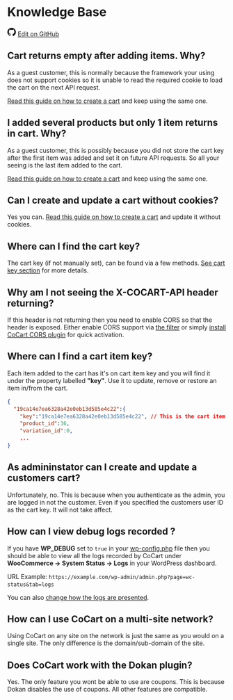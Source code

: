 # Knowledge Base #

<img src="images/github.svg" width="20" height="20" alt="GitHub Mark Logo"> [Edit on GitHub](https://github.com/co-cart/co-cart-docs/blob/master/source/includes/cocart-v2/_knowledge-base.md)

## Cart returns empty after adding items. Why? ##

As a guest customer, this is normally because the framework your using does not support cookies so it is unable to read the required cookie to load the cart on the next API request.

[Read this guide on how to create a cart](https://cocart.xyz/how-to-create-a-cart/?utm_medium=docs.cocart.xyz&utm_source=docs&utm_content=cocart-docs) and keep using the same one.

## I added several products but only 1 item returns in cart. Why? ##

As a guest customer, this is possibly because you did not store the cart key after the first item was added and set it on future API requests. So all your seeing is the last item added to the cart.

[Read this guide on how to create a cart](https://cocart.xyz/how-to-create-a-cart/?utm_medium=docs.cocart.xyz&utm_source=docs&utm_content=cocart-docs) and keep using the same one.

## Can I create and update a cart without cookies? ##

Yes you can. [Read this guide on how to create a cart](https://cocart.xyz/how-to-create-a-cart/?utm_medium=docs.cocart.xyz&utm_source=docs&utm_content=cocart-docs) and update it without cookies.

## Where can I find the cart key? ##

The cart key (if not manually set), can be found via a few methods. [See cart key section](#cart-key) for more details.

## Why am I not seeing the X-COCART-API header returning? ##

If this header is not returning then you need to enable CORS so that the header is exposed. Either enable CORS support via [the filter](index.html#filters-api-access-cors-allow-all-cross-origin-headers) or simply [install CoCart CORS plugin](https://wordpress.org/plugins/cocart-cors/) for quick activation.

## Where can I find a cart item key? ##

Each item added to the cart has it's on cart item key and you will find it under the property labelled **"key"**. Use it to update, remove or restore an item in/from the cart.

```json
{
  "19ca14e7ea6328a42e0eb13d585e4c22":{
    "key":"19ca14e7ea6328a42e0eb13d585e4c22", // This is the cart item key.
    "product_id":36,
    "variation_id":0,
    ...
}
```

## As admininstator can I create and update a customers cart? ##

Unfortunately, no. This is because when you authenticate as the admin, you are logged in not the customer. Even if you specified the customers user ID as the cart key. It will not take affect.

## How can I view debug logs recorded ? ##

If you have **WP_DEBUG** set to `true` in your [wp-config.php](#wp-config-php) file then you should be able to view all the logs recorded by CoCart under **WooCommerce -> System Status -> Logs** in your WordPress dashboard.

URL Example: `https://example.com/wp-admin/admin.php?page=wc-status&tab=logs`

You can also [change how the logs are presented](#filters-api-access-cocart-logging).

## How can I use CoCart on a multi-site network? ##

Using CoCart on any site on the network is just the same as you would on a single site. The only difference is the domain/sub-domain of the site.

## Does CoCart work with the Dokan plugin? ##

Yes. The only feature you wont be able to use are coupons. This is because Dokan disables the use of coupons. All other features are compatible.
